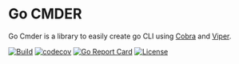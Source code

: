 # Go CMDER
Go Cmder is a library to easily create go CLI using [Cobra](https://github.com/spf13/cobra) and [Viper](https://github.com/spf13/viper).

[![Build](https://github.com/ergagnon/gocmder/actions/workflows/gocmder.yml/badge.svg)](https://github.com/ergagnon/gocmder/actions/workflows/gocmder.yml) [![codecov](https://codecov.io/github/ergagnon/gocmder/branch/main/graph/badge.svg?token=R9SPKS0Y7B)](https://codecov.io/github/ergagnon/gocmder) [![Go Report Card](https://goreportcard.com/badge/github.com/ergagnon/gocmder)](https://goreportcard.com/report/github.com/ergagnon/gocmder) [![License](https://img.shields.io/badge/License-Apache_2.0-blue.svg)](https://github.com/ergagnon/gocmder/blob/main/LICENCE)
